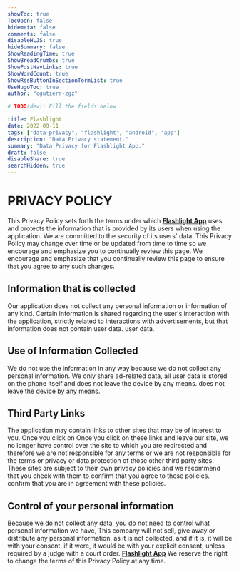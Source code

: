 ```yaml
---
showToc: true
TocOpen: false
hidemeta: false
comments: false
disableHLJS: true
hideSummary: false
ShowReadingTime: true
ShowBreadCrumbs: true
ShowPostNavLinks: true
ShowWordCount: true
ShowRssButtonInSectionTermList: true
UseHugoToc: true
author: "cgutierr-zgz"

# TODO(dev): Fill the fields below

title: Flashlight
date: 2022-09-11
tags: ["data-privacy", "flashlight", "android", "app"]
description: "Data Privacy statement."
summary: "Data Privacy for Flashlight App."
draft: false
disableShare: true
searchHidden: true
---
```

# PRIVACY POLICY
This Privacy Policy sets forth the terms under which [**Flashlight App**](https://play.google.com/store/apps/developer?id=cgutierr)
uses and protects the information that is provided by its users when using the application.
We are committed to the security of its users' data.
This Privacy Policy may change over time or be updated from time to time so we encourage and emphasize you to continually review this page.
We encourage and emphasize that you continually review this page to ensure that you agree to any such changes.

## Information that is collected
Our application does not collect any personal information or information of any kind.
Certain information is shared regarding the user's interaction with the application,
strictly related to interactions with advertisements, but that information does not contain user data.
user data.

## Use of Information Collected
We do not use the information in any way because we do not collect any personal information.
We only share ad-related data, all user data is stored on the phone itself and does not leave the device by any means.
does not leave the device by any means.

## Third Party Links
The application may contain links to other sites that may be of interest to you. Once you click on
Once you click on these links and leave our site, we no longer have control over the site to which you are redirected and therefore we are not responsible for any terms or
we are not responsible for the terms or privacy or data protection of those other third party sites.
These sites are subject to their own privacy policies and we recommend that you check with them to confirm that you agree to these policies.
confirm that you are in agreement with these policies.

## Control of your personal information
Because we do not collect any data, you do not need to control what personal information we have,
This company will not sell, give away or distribute any personal information, as it is not collected, and if it is, it will be with your consent.
if it were, it would be with your explicit consent, unless required by a judge with a court order.
[**Flashlight App**](https://play.google.com/store/apps/developer?id=cgutierr)
We reserve the right to change the terms of this Privacy Policy at any time.
